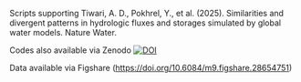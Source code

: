 Scripts supporting Tiwari, A. D., Pokhrel, Y., et al. (2025). Similarities and divergent patterns in hydrologic fluxes and storages simulated by global water models. Nature Water.

Codes also available via Zenodo [![DOI](https://zenodo.org/badge/DOI/10.5281/zenodo.15079279.svg)](https://doi.org/10.5281/zenodo.15079279)

Data available via Figshare (https://doi.org/10.6084/m9.figshare.28654751)


